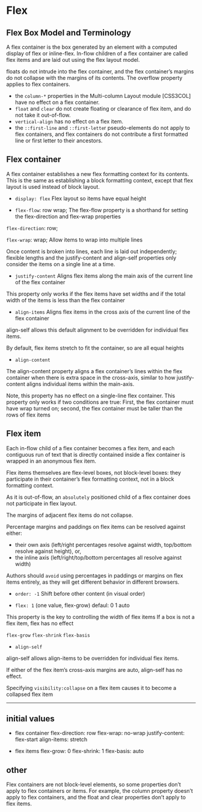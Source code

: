 # Flex

## Flex Box Model and Terminology

A flex container is the box generated by an element with a computed display of flex or inline-flex. In-flow children of a flex container are called flex items and are laid out using the flex layout model.


floats do not intrude into the flex container, and the flex container’s margins do not collapse with the margins of its contents. The overflow property applies to flex containers.

* the `column-*` properties in the Multi-column Layout module [CSS3COL] have no effect on a flex container.
* `float` and `clear` do not create floating or clearance of flex item, and do not take it out-of-flow.
* `vertical-align` has no effect on a flex item.
* the `::first-line` and `::first-lette`r pseudo-elements do not apply to flex containers, and flex containers do not contribute a first formatted line or first letter to their ancestors.

## Flex container

A flex container establishes a new flex formatting context for its contents. This is the same as establishing a block formatting context, except that flex layout is used instead of block layout.

- `display: flex`
Flex layout so items have equal height 


- `flex-flow`: row wrap;
The flex-flow property is a shorthand for setting the flex-direction and flex-wrap properties


`flex-direction`: row;

`flex-wrap`: wrap;
 Allow items to wrap into multiple lines 

Once content is broken into lines, each line is laid out independently; flexible lengths and the justify-content and align-self properties only consider the items on a single line at a time.

- `justify-content`
Aligns flex items along the main axis of the current line of the flex container

This property only works if the flex items have set widths and if the total width of the items is less than the flex container

- `align-items`
Aligns flex items in the cross axis of the current line of the flex container

align-self allows this default alignment to be overridden for individual flex items. 

By default, flex items stretch to fit the container, so are all equal heights 


- `align-content`

The align-content property aligns a flex container’s lines within the flex container when there is extra space in the cross-axis, similar to how justify-content aligns individual items within the main-axis.

Note, this property has no effect on a single-line flex container.
This property only works if two conditions are true: First, the flex container must have wrap turned on; second, the flex container must be taller than the rows of flex items



## Flex item

Each in-flow child of a flex container becomes a flex item, and each contiguous run of text that is directly contained inside a flex container is wrapped in an anonymous flex item.

Flex items themselves are flex-level boxes, not block-level boxes: they participate in their container’s flex formatting context, not in a block formatting context. 

As it is out-of-flow, an `absolutely` positioned child of a flex container does not participate in flex layout.

The margins of adjacent flex items do not collapse.

Percentage margins and paddings on flex items can be resolved against either:
 - their own axis (left/right percentages resolve against width, top/bottom resolve against height), or,
 - the inline axis (left/right/top/bottom percentages all resolve against width)
 
 Authors should `avoid` using percentages in paddings or margins on flex items entirely, as they will get different behavior in different browsers.


- `order: -1`
Shift before other content (in visual order) 


- `flex: 1` (one value, flex-grow) 
defaul: 0 1 auto


This property is the key to controlling the width of flex items
If a box is not a flex item, flex has no effect


`flex-grow`
`flex-shrink`
`flex-basis`

- `align-self`

align-self allows align-items to be overridden for individual flex items. 

If either of the flex item’s cross-axis margins are auto, align-self has no effect.


Specifying `visibility:collapse` on a flex item causes it to become a collapsed flex item

---


## initial values

* flex container
  flex-direction: row
  flex-wrap: no-wrap
  justify-content: flex-start
  align-items: stretch

* flex items
  flex-grow: 0
  flex-shrink: 1
  flex-basis: auto


## other

Flex containers are not block-level elements, so some properties don’t apply to flex containers or items. 
For example, the column property doesn’t apply to flex containers, and the float and clear properties don’t apply to flex items.
